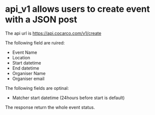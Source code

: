 # api_v1 allows users to create event with a JSON post

The api url is https://api.cocarco.com/v1/create

The following field are ruired:
- Event Name
- Location
- Start datetime
- End datetime
- Organiser Name
- Organiser email

The following fields are optinal:
- Matcher start datetime (24hours before start is default)

The response return the whole event status.
